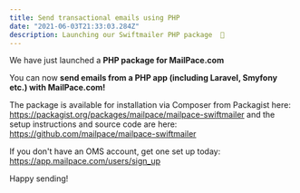 ```yaml
---
title: Send transactional emails using PHP
date: "2021-06-03T21:33:03.284Z"
description: Launching our Swiftmailer PHP package  🚀
---
```


We have just launched a **PHP package for MailPace.com**

You can now **send emails from a PHP app (including Laravel, Smyfony etc.) with MailPace.com!**

The package is available for installation via Composer from Packagist here: https://packagist.org/packages/mailpace/mailpace-swiftmailer and the setup instructions and source code are here: https://github.com/mailpace/mailpace-swiftmailer

If you don't have an OMS account, get one set up today: https://app.mailpace.com/users/sign_up

Happy sending!